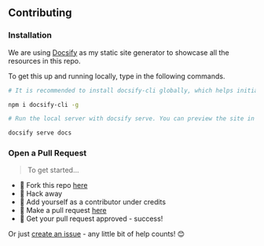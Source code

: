 ## Contributing

### Installation

We are using [Docsify](https://docsify.js.org/) as my static site generator to showcase all the resources in this repo.

To get this up and running locally, type in the following commands.

```bash
# It is recommended to install docsify-cli globally, which helps initializing and previewing the website locally.

npm i docsify-cli -g

# Run the local server with docsify serve. You can preview the site in your browser on http://localhost:3000.

docsify serve docs
```

### Open a Pull Request

> To get started...

- 🍴 Fork this repo [here](https://github.com/FrancesCoronel/hire-me#fork-destination-box)
- 🔨 Hack away
- 👥 Add yourself as a contributor under credits
- 🔧 Make a pull request [here](https://github.com/FrancesCoronel/hire-me/compare)
- 🎉 Get your pull request approved - success!

Or just [create an issue](https://github.com/FrancesCoronel/hire-me/issues) - any little bit of help counts! 😊

